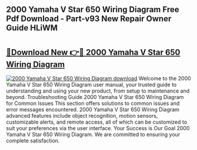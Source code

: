 ## 2000 Yamaha V Star 650 Wiring Diagram Free Pdf Download - Part-v93 New Repair Owner Guide HLiWM

# <h2><a href="http://dfsvrp8.blite.top/?on=2000+Yamaha+V+Star+650+Wiring+Diagram">🔗Download New 👉🔴 2000 Yamaha V Star 650 Wiring Diagram</a></h2>

[![2000 Yamaha V Star 650 Wiring Diagram download](https://i.imgur.com/lujVjoI.png)](http://dfsvrp8.blite.top/?on=2000+Yamaha+V+Star+650+Wiring+Diagram)
Welcome to the 2000 Yamaha V Star 650 Wiring Diagram user manual, your trusted guide to understanding and using your new product, from setup to maintenance and beyond. Troubleshooting Guide 2000 Yamaha V Star 650 Wiring Diagram for Common Issues This section offers solutions to common issues and error messages encountered. 2000 Yamaha V Star 650 Wiring Diagram advanced features include object recognition, motion sensors, customizable alerts, and remote access, all of which can be customized to suit your preferences via the user interface. Your Success is Our Goal 2000 Yamaha V Star 650 Wiring Diagram. We are committed to ensuring your complete satisfaction.
